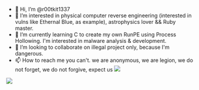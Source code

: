 - 👋 Hi, I’m @r00tkit1337
- 👀 I’m interested in physical computer reverse engineering (interested in vulns like Ethernal Blue, as example), astrophysics lover && Ruby master.
- 🌱 I’m currently learning C to create my own RunPE using Process Hollowing. I'm interested in malware analysis & development. 
- 💞️ I’m looking to collaborate on illegal project only, because I'm dangerous.
- 📫 How to reach me you can't.
we are anonymous, we are legion, we do not forget, we do not forgive, expect us
<img src="https://images-wixmp-ed30a86b8c4ca887773594c2.wixmp.com/f/d413fdf4-32b7-49c7-8d6d-f4891595d3fa/d9f7avv-9a5aada7-7226-4487-b5ae-392f76da7b4a.jpg/v1/fill/w_1024,h_640,q_75,strp/anonymous_fuck_the_world_by_guyfawkesmaskers_d9f7avv-fullview.jpg?token=eyJ0eXAiOiJKV1QiLCJhbGciOiJIUzI1NiJ9.eyJzdWIiOiJ1cm46YXBwOjdlMGQxODg5ODIyNjQzNzNhNWYwZDQxNWVhMGQyNmUwIiwiaXNzIjoidXJuOmFwcDo3ZTBkMTg4OTgyMjY0MzczYTVmMGQ0MTVlYTBkMjZlMCIsIm9iaiI6W1t7ImhlaWdodCI6Ijw9NjQwIiwicGF0aCI6IlwvZlwvZDQxM2ZkZjQtMzJiNy00OWM3LThkNmQtZjQ4OTE1OTVkM2ZhXC9kOWY3YXZ2LTlhNWFhZGE3LTcyMjYtNDQ4Ny1iNWFlLTM5MmY3NmRhN2I0YS5qcGciLCJ3aWR0aCI6Ijw9MTAyNCJ9XV0sImF1ZCI6WyJ1cm46c2VydmljZTppbWFnZS5vcGVyYXRpb25zIl19.SeAlJuOJDfIFGBaDnSitbm8iLIirlX8DmcbOeyynPYc"><br/>
<img src="https://www.reseauxdestar.fr/star/Kikano.jpeg">

